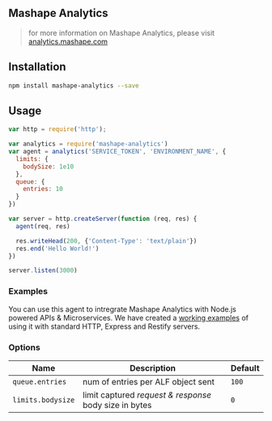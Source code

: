 ## Mashape Analytics

> for more information on Mashape Analytics, please visit [analytics.mashape.com](https://analytics.mashape.com)

## Installation

``` sh
npm install mashape-analytics --save
```

## Usage

``` js
var http = require('http');

var analytics = require('mashape-analytics')
var agent = analytics('SERVICE_TOKEN', 'ENVIRONMENT_NAME', {
  limits: {
    bodySize: 1e10
  },
  queue: {
    entries: 10
  }
})

var server = http.createServer(function (req, res) {
  agent(req, res)

  res.writeHead(200, {'Content-Type': 'text/plain'})
  res.end('Hello World!')
})

server.listen(3000)
```

### Examples
You can use this agent to intregrate Mashape Analytics with Node.js powered APIs & Microservices. We have created a [working examples](https://github.com/Mashape/analytics-agent-node/tree/master/examples) of using it with standard HTTP, Express and Restify servers.


### Options

| Name              | Description                                             | Default |
| ----------------- | ------------------------------------------------------- | ------- |
| `queue.entries`   | num of entries per ALF object sent                      | `100`   |
| `limits.bodysize` | limit captured *request & response* body size in bytes  | `0`     |
